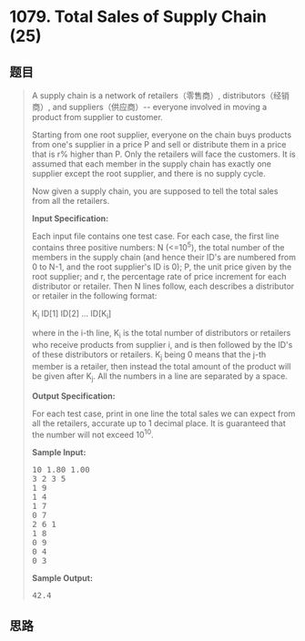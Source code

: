 <h1>1079. Total Sales of Supply Chain (25)</h1>

## 题目

> <div id="problemContent">
> <p>A supply chain is a network of retailers（零售商）, distributors（经销商）, and suppliers（供应商）-- everyone involved in moving a product from supplier to customer.</p>
> <p>
> Starting from one root supplier, everyone on the chain buys products from one's supplier in a price P and sell or distribute them in a price that is r% higher than P.  Only the retailers will face the customers.
> It is assumed that each member in the supply chain has exactly one supplier except the root supplier, and there is no supply cycle.</p>
> <p>
> Now given a supply chain, you are supposed to tell the total sales from all the retailers.</p>
> <p><b>
> Input Specification:
> </b></p>
> <p>Each input file contains one test case.  For each case, the first line contains three positive numbers: N (&lt;=10<sup>5</sup>), the total number of the members in the supply chain (and hence their ID's are numbered from 0 to N-1, and the root supplier's ID is 0); P, the unit price given by the root supplier; and r, the percentage rate of price increment for each distributor or retailer.  Then N lines follow, each describes a distributor or retailer in the following format:</p>
> <p>K<sub>i</sub> ID[1] ID[2] ... ID[K<sub>i</sub>]</p>
> <p>where in the i-th line, K<sub>i</sub> is the total number of distributors or retailers who receive products from supplier i, and is then followed by the ID's of these distributors or retailers.  K<sub>j</sub> being 0 means that the j-th member is a retailer, then instead the total amount of the product will be given after K<sub>j</sub>.  All the numbers in a line are separated by a space.</p>
> <p><b>
> Output Specification:
> </b></p>
> <p>For each test case, print in one line the total sales we can expect from all the retailers, accurate up to 1 decimal place.  It is guaranteed that the number will not exceed 10<sup>10</sup>.</p>
> <b>Sample Input:</b><pre>
> 10 1.80 1.00
> 3 2 3 5
> 1 9
> 1 4
> 1 7
> 0 7
> 2 6 1
> 1 8
> 0 9
> 0 4
> 0 3
> </pre>
> <b>Sample Output:</b><pre>
> 42.4
> </pre>
> </div>

## 思路

